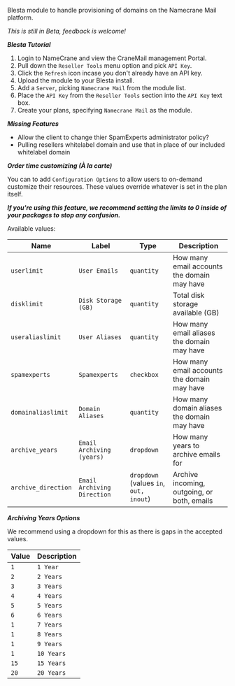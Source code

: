 Blesta module to handle provisioning of domains on the Namecrane Mail platform.

*This is still in Beta, feedback is welcome!*

***Blesta Tutorial***

1) Login to NameCrane and view the CraneMail management Portal.
2) Pull down the <code>Reseller Tools</code> menu option and pick <code>API Key</code>.
3) Click the `Refresh` icon incase you don't already have an API key.
4) Upload the module to your Blesta install.
5) Add a `Server`, picking `Namecrane Mail` from the module list.
6) Place the `API Key` from the <code>Reseller Tools</code> section into the `API Key` text box.
8) Create your plans, specifying `Namecrane Mail` as the module.

***Missing Features***

- Allow the client to change thier SpamExperts administrator policy?
- Pulling resellers whitelabel domain and use that in place of our included whitelabel domain

***Order time customizing (À la carte)***

You can to add `Configuration Options` to allow users to on-demand customize their resources. These values override whatever is set in the plan itself.

***If you're using this feature, we recommend setting the limits to **0** inside of your packages to stop any confusion.***

Available values:

| Name | Label | Type | Description |
| ------------| ------- | ---- | ----------- |
| `userlimit` | `User Emails` | `quantity` | How many email accounts the domain may have |
| `disklimit` | `Disk Storage (GB)` | `quantity` | Total disk storage available (GB) |
| `useraliaslimit` | `User Aliases` | `quantity` | How many email aliases the domain may have | 
| `spamexperts` | `Spamexperts` | `checkbox` | How many email accounts the domain may have | 
| `domainaliaslimit` | `Domain Aliases` | `quantity` | How many domain aliases the domain may have |
| `archive_years` | `Email Archiving (years)` | `dropdown` | How many years to archive emails for |
| `archive_direction` | `Email Archiving Direction` | `dropdown` (values `in`, `out,` `inout`) | Archive incoming, outgoing, or both, emails |


***Archiving Years Options***

We recommend using a dropdown for this as there is gaps in the accepted values.

| Value | Description |
|-|-|
| `1` | `1 Year` |
| `2` | `2 Years` |
| `3` | `3 Years` |
| `4` | `4 Years` |
| `5` | `5 Years` |
| `6` | `6 Years` |
| `1` | `7 Years` |
| `1` | `8 Years` |
| `1` | `9 Years` |
| `1` | `10 Years` |
| `15` | `15 Years` |
| `20` | `20 Years` |

